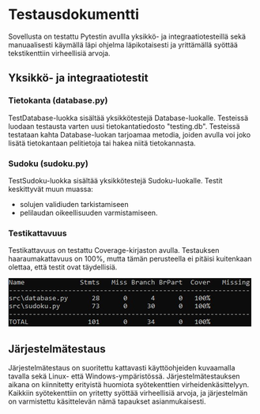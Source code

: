 # Testausdokumentti

Sovellusta on testattu Pytestin avullla yksikkö- ja integraatiotesteillä sekä manuaalisesti käymällä läpi ohjelma läpikotaisesti ja yrittämällä syöttää tekstikenttiin virheellisiä arvoja.

## Yksikkö- ja integraatiotestit

### Tietokanta (database.py)

TestDatabase-luokka sisältää yksikkötestejä Database-luokalle. Testeissä luodaan testausta varten uusi tietokantatiedosto "testing.db". Testeissä testataan kahta Database-luokan tarjoamaa metodia, joiden avulla voi joko lisätä tietokantaan pelitietoja tai hakea niitä tietokannasta.

### Sudoku (sudoku.py)

TestSudoku-luokka sisältää yksikkötestejä Sudoku-luokalle. Testit keskittyvät muun muassa:

- solujen validiuden tarkistamiseen
- pelilaudan oikeellisuuden varmistamiseen.

### Testikattavuus

Testikattavuus on testattu Coverage-kirjaston avulla. Testauksen haaraumakattavuus on 100%, mutta tämän perusteella ei pitäisi kuitenkaan olettaa, että testit ovat täydellisiä.

![Coverage-reportti](../assets/coverage1.jpg)

## Järjestelmätestaus

Järjestelmätestaus on suoritettu kattavasti käyttöohjeiden kuvaamalla tavalla sekä Linux- että Windows-ympäristössä. Järjestelmätestauksen aikana on kiinnitetty erityistä huomiota syötekenttien virheidenkäsittelyyn. Kaikkiin syötekenttiin on yritetty syöttää virheellisiä arvoja, ja järjestelmän on varmistettu käsittelevän nämä tapaukset asianmukaisesti.